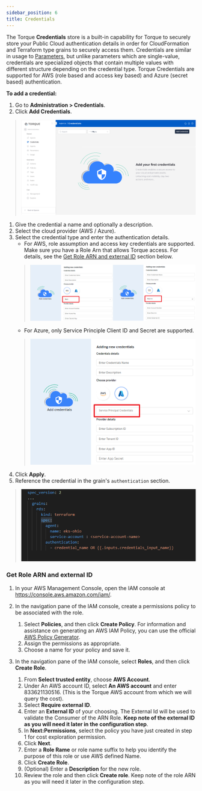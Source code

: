 ```yaml
---
sidebar_position: 6
title: Credentials
---
```


The Torque __Credentials__ store is a built-in capability for Torque to securely store your Public Cloud authentication details in order for CloudFormation and Terraform type grains to securely access them. Credentials are similar in usage to [Parameters](/admin-guide/params), but unlike parameters which are single-value, credentials are specialized objects that contain multiple values with different structure depending on the credential type. Torque Credentials are supported for AWS (role based and access key based) and Azure (secret based) authentication.

__To add a credential:__

1. Go to __Administration > Credentials__.
2. Click __Add Credentials__.
  > ![Locale Dropdown](/img/credentials.png)
1. Give the credential a name and optionally a description.
2. Select the cloud provider (AWS / Azure).
3. Select the credential type and enter the authentication details. 
    * For AWS, role assumption and access key credentials are supported. Make sure you have a Role Arn that allows Torque access. For details, see the [Get Role ARN and external ID](#get-role-arn-and-external-id) section below. 
    > ![Locale Dropdown](/img/aws-provider-details.png)
    * For Azure, only Service Principle Client ID and Secret are supported.
    > ![Locale Dropdown](/img/azure-provider-details.png)
4. Click __Apply__.
5. Reference the credential in the grain's ```authentication``` section.
  > ![Locale Dropdown](/img/credential-reference.png)



### __Get Role ARN and external ID__

1. In your AWS Management Console, open the IAM console at https://console.aws.amazon.com/iam/.
2. In the navigation pane of the IAM console, create a permissions policy to be associated with the role.
   1. Select __Policies__, and then click __Create Policy__. For information and assistance on generating an AWS IAM Policy, you can use the official [AWS Policy Generator](https://awspolicygen.s3.amazonaws.com/policygen.html).
   2. Assign the permissions as appropriate.
   3. Choose a name for your policy and save it.

3. In the navigation pane of the IAM console, select __Roles__, and then click __Create Role__.
   1. From __Select trusted entity__, choose __AWS Account__.
   2. Under An AWS account ID, select __An AWS account__ and enter 833621130516. (This is the Torque AWS account from which we will query the cost).
   3. Select __Require external ID__.
   4. Enter an __External ID__ of your choosing. The External Id will be used to validate the Consumer of the ARN Role. __Keep note of the external ID as you will need it later in the configuration step__. 
   5. In __Next:Permissions__, select the policy you have just created in step 1 for cost exploration permission.
   6. Click __Next__.
   7. Enter a __Role Rame__ or role name suffix to help you identify the purpose of this role or use AWS defined Name.
   8.  Click __Create Role__.
   9.  (Optional) Enter a __Description__ for the new role.
   10. Review the role and then click __Create role__. Keep note of the role ARN as you will need it later in the configuration step.